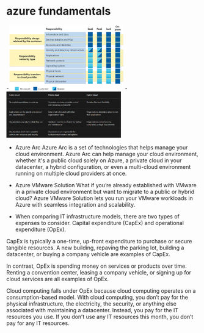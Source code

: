 # azure fundamentals

-<img src="../assets/screenshots/azure-learn-1.png" width="300">
-<img src="../assets/screenshots/CloudModels.png" width="300">
- Azure Arc
Azure Arc is a set of technologies that helps manage your cloud environment. Azure Arc can help manage your cloud environment, whether it's a public cloud solely on Azure, a private cloud in your datacenter, a hybrid configuration, or even a multi-cloud environment running on multiple cloud providers at once.

- Azure VMware Solution
What if you’re already established with VMware in a private cloud environment but want to migrate to a public or hybrid cloud? Azure VMware Solution lets you run your VMware workloads in Azure with seamless integration and scalability.

- When comparing IT infrastructure models, there are two types of expenses to consider. Capital expenditure (CapEx) and operational expenditure (OpEx).

 CapEx is typically a one-time, up-front expenditure to purchase or secure tangible resources. A new building, repaving the parking lot, building a datacenter, or buying a company vehicle are examples of CapEx.

 In contrast, OpEx is spending money on services or products over time. Renting a convention center, leasing a company vehicle, or signing up for cloud services are all examples of OpEx.

 Cloud computing falls under OpEx because cloud computing operates on a consumption-based model. With cloud computing, you don’t pay for the physical infrastructure, the electricity, the security, or anything else associated with maintaining a datacenter. Instead, you pay for the IT resources you use. If you don’t use any IT resources this month, you don’t pay for any IT resources.